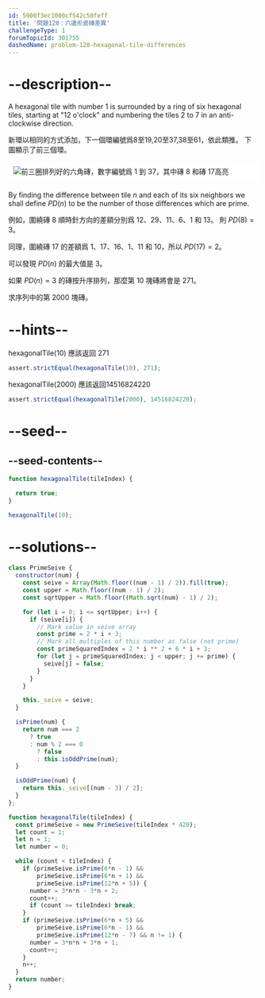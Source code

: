 ```yaml
---
id: 5900f3ec1000cf542c50feff
title: '問題128：六邊形瓷磚差異'
challengeType: 1
forumTopicId: 301755
dashedName: problem-128-hexagonal-tile-differences
---
```


# --description--

A hexagonal tile with number 1 is surrounded by a ring of six hexagonal tiles, starting at "12 o'clock" and numbering the tiles 2 to 7 in an anti-clockwise direction.

新環以相同的方式添加，下一個環編號爲8至19,20至37,38至61，依此類推。 下圖顯示了前三個環。

<img alt="前三圈排列好的六角磚，數字編號爲 1 到 37，其中磚 8 和磚 17高亮" src="https://cdn.freecodecamp.org/curriculum/project-euler/hexagonal-tile-differences.png" style="background-color: white; padding: 10px; display: block; margin-right: auto; margin-left: auto; margin-bottom: 1.2rem;" />

By finding the difference between tile $n$ and each of its six neighbors we shall define $PD(n)$ to be the number of those differences which are prime.

例如，圍繞磚 8 順時針方向的差額分別爲 12、29、11、6、1 和 13。 則 $PD(8) = 3$。

同理，圍繞磚 17 的差額爲 1、17、16、1、11 和 10，所以 $PD(17) = 2$。

可以發現 $PD(n)$ 的最大值是 $3$。

如果 $PD(n) = 3$ 的磚按升序排列，那麼第 10 塊磚將會是 271。

求序列中的第 2000 塊磚。

# --hints--

hexagonalTile(10) 應該返回 271

```js
assert.strictEqual(hexagonalTile(10), 271);
```

hexagonalTile(2000)  應該返回14516824220

```js
assert.strictEqual(hexagonalTile(2000), 14516824220);
```

# --seed--

## --seed-contents--

```js
function hexagonalTile(tileIndex) {

  return true;
}

hexagonalTile(10);
```

# --solutions--

```js
class PrimeSeive {
  constructor(num) {
    const seive = Array(Math.floor((num - 1) / 2)).fill(true);
    const upper = Math.floor((num - 1) / 2);
    const sqrtUpper = Math.floor((Math.sqrt(num) - 1) / 2);

    for (let i = 0; i <= sqrtUpper; i++) {
      if (seive[i]) {
        // Mark value in seive array
        const prime = 2 * i + 3;
        // Mark all multiples of this number as false (not prime)
        const primeSquaredIndex = 2 * i ** 2 + 6 * i + 3;
        for (let j = primeSquaredIndex; j < upper; j += prime) {
          seive[j] = false;
        }
      }
    }

    this._seive = seive;
  }

  isPrime(num) {
    return num === 2
      ? true
      : num % 2 === 0
        ? false
        : this.isOddPrime(num);
  }

  isOddPrime(num) {
    return this._seive[(num - 3) / 2];
  }
};

function hexagonalTile(tileIndex) {
  const primeSeive = new PrimeSeive(tileIndex * 420);
  let count = 1;
  let n = 1;
  let number = 0;

  while (count < tileIndex) {
    if (primeSeive.isPrime(6*n - 1) &&
        primeSeive.isPrime(6*n + 1) &&
        primeSeive.isPrime(12*n + 5)) {
      number = 3*n*n - 3*n + 2;
      count++;
      if (count >= tileIndex) break;
    }
    if (primeSeive.isPrime(6*n + 5) &&
        primeSeive.isPrime(6*n - 1) &&
        primeSeive.isPrime(12*n - 7) && n != 1) {
      number = 3*n*n + 3*n + 1;
      count++;
    }
    n++;
  }
  return number;
}
```
